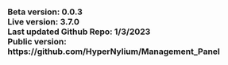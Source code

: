 <!--<h1 align="center">Beta program for Management_Panel</h1>-->
<!-- <h1 align="center">This beta is closed for now :(</h1> -->
<h3>
Beta version: 0.0.3<br>
Live version: 3.7.0<br>
Last updated Github Repo: 1/3/2023<br>
Public version: https://github.com/HyperNylium/Management_Panel
</h3>
<h4>

</h4>
